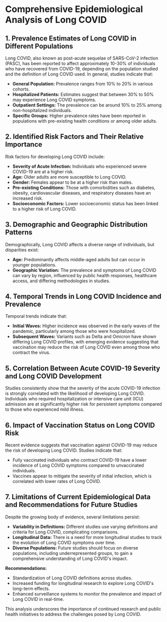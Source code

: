 # Comprehensive Epidemiological Analysis of Long COVID

## 1. Prevalence Estimates of Long COVID in Different Populations
Long COVID, also known as post-acute sequelae of SARS-CoV-2 infection (PASC), has been reported to affect approximately 10-30% of individuals who have recovered from COVID-19, depending on the population studied and the definition of Long COVID used. In general, studies indicate that:

- **General Population:** Prevalence ranges from 10% to 20% in various cohorts.
- **Hospitalized Patients:** Estimates suggest that between 30% to 50% may experience Long COVID symptoms.
- **Outpatient Settings:** The prevalence can be around 10% to 25% among non-hospitalized individuals.
- **Specific Groups:** Higher prevalence rates have been reported in populations with pre-existing health conditions or among older adults.

## 2. Identified Risk Factors and Their Relative Importance
Risk factors for developing Long COVID include:

- **Severity of Acute Infection:** Individuals who experienced severe COVID-19 are at a higher risk.
- **Age:** Older adults are more susceptible to Long COVID.
- **Gender:** Females appear to be at a higher risk than males.
- **Pre-existing Conditions:** Those with comorbidities such as diabetes, obesity, cardiovascular diseases, and respiratory diseases have an increased risk.
- **Socioeconomic Factors:** Lower socioeconomic status has been linked to a higher risk of Long COVID.

## 3. Demographic and Geographic Distribution Patterns
Demographically, Long COVID affects a diverse range of individuals, but disparities exist:

- **Age:** Predominantly affects middle-aged adults but can occur in younger populations.
- **Geographic Variation:** The prevalence and symptoms of Long COVID can vary by region, influenced by public health responses, healthcare access, and differing methodologies in studies.

## 4. Temporal Trends in Long COVID Incidence and Prevalence
Temporal trends indicate that:

- **Initial Waves:** Higher incidence was observed in the early waves of the pandemic, particularly among those who were hospitalized.
- **Subsequent Waves:** Variants such as Delta and Omicron have shown differing Long COVID profiles, with emerging evidence suggesting that vaccination may reduce the risk of Long COVID even among those who contract the virus.

## 5. Correlation Between Acute COVID-19 Severity and Long COVID Development
Studies consistently show that the severity of the acute COVID-19 infection is strongly correlated with the likelihood of developing Long COVID. Individuals who required hospitalization or intensive care unit (ICU) admission are at significantly higher risk for persistent symptoms compared to those who experienced mild illness.

## 6. Impact of Vaccination Status on Long COVID Risk
Recent evidence suggests that vaccination against COVID-19 may reduce the risk of developing Long COVID. Studies indicate that:

- Fully vaccinated individuals who contract COVID-19 have a lower incidence of Long COVID symptoms compared to unvaccinated individuals.
- Vaccines appear to mitigate the severity of initial infection, which is correlated with lower rates of Long COVID.

## 7. Limitations of Current Epidemiological Data and Recommendations for Future Studies
Despite the growing body of evidence, several limitations persist:

- **Variability in Definitions:** Different studies use varying definitions and criteria for Long COVID, complicating comparisons.
- **Longitudinal Data:** There is a need for more longitudinal studies to track the evolution of Long COVID symptoms over time.
- **Diverse Populations:** Future studies should focus on diverse populations, including underrepresented groups, to gain a comprehensive understanding of Long COVID's impact.

**Recommendations:**
- Standardization of Long COVID definitions across studies.
- Increased funding for longitudinal research to explore Long COVID's long-term effects.
- Enhanced surveillance systems to monitor the prevalence and impact of Long COVID in real-time.

This analysis underscores the importance of continued research and public health initiatives to address the challenges posed by Long COVID.
